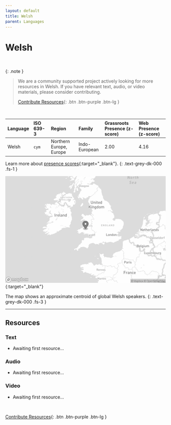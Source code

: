 ```yaml
---
layout: default
title: Welsh
parent: Languages
---
```


# Welsh

<br/>

{: .note }
> We are a community supported project actively looking for more resources in Welsh. If you have relevant text, audio, or video materials, please consider contributing.
> 
> [Contribute Resources](https://forms.office.com/e/1SfLJx3u1r){: .btn .btn-purple .btn-lg }

<br/>

| Language | ISO 639-3 | Region                   | Family        | Grassroots Presence (z-score) | Web Presence (z-score) |
| :------- | :-------- | :----------------------- | :------------ | :---------------------------- | :--------------------- |
| Welsh    | `cym`     | Northern Europe, Europe   | Indo-European | 2.00                         | 4.16                   |


Learn more about [presence scores](https://theinvisiblelab.org/languages){:target="_blank"}.
{: .text-grey-dk-000 .fs-1 }

[![Map of Welsh](https://raw.githubusercontent.com/theinvisiblelab/invisible-languages/refs/heads/main/maps/cym.webp)](https://www.openstreetmap.org/?mlat=51.9783&mlon=-4.2071#map=9/51.9783/-4.2071){:target="_blank"}

The map shows an approximate centroid of global Welsh speakers.
{: .text-grey-dk-000 .fs-3 }

---

## Resources

### Text

- Awaiting first resource...  

### Audio

- Awaiting first resource...

### Video

- Awaiting first resource...

&nbsp;

[Contribute Resources](https://forms.office.com/e/1SfLJx3u1r){: .btn .btn-purple .btn-lg }